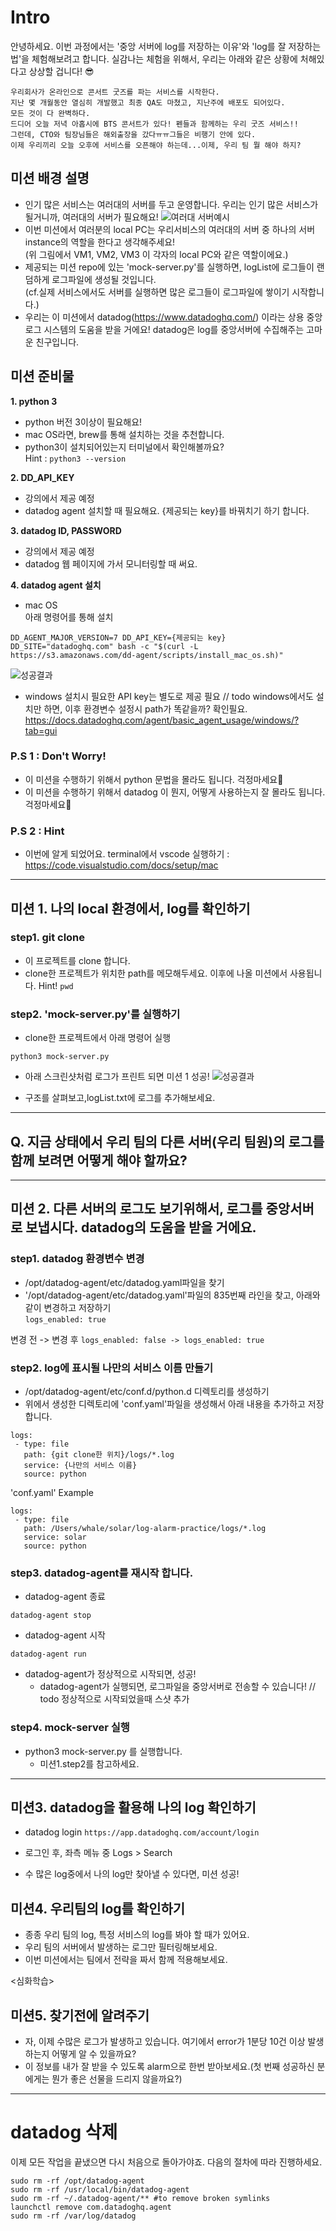 # Intro
안녕하세요. 
이번 과정에서는 '중앙 서버에 log를 저장하는 이유'와 'log를 잘 저장하는 법'을 체험해보려고 합니다. 실감나는 체험을 위해서, 우리는 아래와 같은 상황에 처해있다고 상상할 겁니다! 😎
```
우리회사가 온라인으로 콘서트 굿즈를 파는 서비스를 시작한다. 
지난 몇 개월동안 열심히 개발했고 최종 QA도 마쳤고, 지난주에 배포도 되어있다. 
모든 것이 다 완벽하다.
드디어 오늘 저녁 아홉시에 BTS 콘서트가 있다! 펜들과 함께하는 우리 굿즈 서비스!! 
그런데, CTO와 팀장님들은 해외출장을 갔다ㅠㅠ그들은 비행기 안에 있다.
이제 우리끼리 오늘 오후에 서비스를 오픈해야 하는데...이제, 우리 팀 뭘 해야 하지?
```

## 미션 배경 설명
- 인기 많은 서비스는 여러대의 서버를 두고 운영합니다. 우리는 인기 많은 서비스가 될거니까, 여러대의 서버가 필요해요!
![여러대 서버예시](https://docs.oracle.com/it/solutions/design-ha/img/public-lb.png)
- 이번 미션에서 여러분의 local PC는 우리서비스의 여러대의 서버 중 하나의 서버 instance의 역할을 한다고 생각해주세요!    
(위 그림에서 VM1, VM2, VM3 이 각자의 local PC와 같은 역할이에요.)
- 제공되는 미션 repo에 있는 'mock-server.py'를 실행하면, logList에 로그들이 랜덤하게 로그파일에 생성될 것입니다.    
(cf.실제 서비스에서도 서버를 실행하면 많은 로그들이 로그파일에 쌓이기 시작합니다.)
- 우리는 이 미션에서 datadog(https://www.datadoghq.com/) 이라는 상용 중앙 로그 시스템의 도움을 받을 거에요! datadog은 log를 중앙서버에 수집해주는 고마운 친구입니다. 

## 미션 준비물
**1. python 3**
- python 버전 3이상이 필요해요!
- mac OS라면, brew를 통해 설치하는 것을 추천합니다.
- python3이 설치되어있는지 터미널에서 확인해볼까요?     
Hint : `python3 --version` 

**2. DD_API_KEY**
- 강의에서 제공 예정
- datadog agent 설치할 때 필요해요. {제공되는 key}를 바꿔치기 하기 합니다.

**3. datadog ID, PASSWORD**
- 강의에서 제공 예정
- datadog 웹 페이지에 가서 모니터링할 때 써요.

**4. datadog agent 설치**
- mac OS  
아래 명령어를 통해 설치 
```
DD_AGENT_MAJOR_VERSION=7 DD_API_KEY={제공되는 key} DD_SITE="datadoghq.com" bash -c "$(curl -L https://s3.amazonaws.com/dd-agent/scripts/install_mac_os.sh)"
```
![성공결과](https://github.com/SunghyunLim/log-alarm-practice/blob/main/img/result.png)

- windows 
설치시 필요한 API key는 별도로 제공 필요
// todo windows에서도 설치만 하면, 이후 환경변수 설정시 path가 똑같을까? 확인필요.
https://docs.datadoghq.com/agent/basic_agent_usage/windows/?tab=gui

### P.S 1 : Don't Worry!
- 이 미션을 수행하기 위해서 python 문법을 몰라도 됩니다. 걱정마세요🥳
- 이 미션을 수행하기 위해서 datadog 이 뭔지, 어떻게 사용하는지 잘 몰라도 됩니다. 걱정마세요🥳

### P.S 2 : Hint
- 이번에 알게 되었어요. terminal에서 vscode 실행하기 : https://code.visualstudio.com/docs/setup/mac 

----------
## 미션 1. 나의 local 환경에서, log를 확인하기
### step1. git clone
- 이 프로젝트를 clone 합니다.
- clone한 프로젝트가 위치한 path를 메모해두세요. 이후에 나올 미션에서 사용됩니다.
Hint! `pwd`     

### step2. 'mock-server.py'를 실행하기
- clone한 프로젝트에서 아래 명령어 실행
```
python3 mock-server.py
```
- 아래 스크린샷처럼 로그가 프린트 되면 미션 1 성공!
![성공결과](https://github.com/SunghyunLim/log-alarm-practice/blob/main/img/mock-server.png)

- 구조를 살펴보고,logList.txt에 로그를 추가해보세요. 
----
## Q. 지금 상태에서 우리 팀의 다른 서버(우리 팀원)의 로그를 함께 보려면 어떻게 해야 할까요?
----
## 미션 2. 다른 서버의 로그도 보기위해서, 로그를 중앙서버로 보냅시다. datadog의 도움을 받을 거에요.

### step1. datadog 환경변수 변경
- /opt/datadog-agent/etc/datadog.yaml파일을 찾기
- '/opt/datadog-agent/etc/datadog.yaml'파일의 835번째 라인을 찾고, 아래와 같이 변경하고 저장하기       
 ``` logs_enabled: true ```  
 
변경 전 -> 변경 후
 ``` logs_enabled: false -> logs_enabled: true ```

### step2. log에 표시될 나만의 서비스 이름 만들기
- /opt/datadog-agent/etc/conf.d/python.d 디렉토리를 생성하기
- 위에서 생성한 디렉토리에 'conf.yaml'파일을 생성해서 아래 내용을 추가하고 저장합니다.
 ```
 logs:
  - type: file
    path: {git clone한 위치}/logs/*.log
    service: {나만의 서비스 이름}
    source: python
```

'conf.yaml' Example
```
logs:
 - type: file
   path: /Users/whale/solar/log-alarm-practice/logs/*.log
   service: solar
   source: python
```

### step3. datadog-agent를 재시작 합니다.
- datadog-agent 종료
```
datadog-agent stop
```

- datadog-agent 시작
```
datadog-agent run
```
- datadog-agent가 정상적으로 시작되면, 성공!
  - datadog-agent가 실행되면, 로그파일을 중앙서버로 전송할 수 있습니다!
// todo 정상적으로 시작되었을때 스샷 추가

### step4. mock-server 실행
- python3 mock-server.py 를 실행합니다.
  - 미션1.step2를 참고하세요.
----------
## 미션3. datadog을 활용해 나의 log 확인하기
- datadog login
`https://app.datadoghq.com/account/login`

- 로그인 후, 좌측 메뉴 중 Logs > Search

- 수 많은 log중에서 나의 log만 찾아낼 수 있다면, 미션 성공!

## 미션4. 우리팀의 log를 확인하기
- 종종 우리 팀의 log, 특정 서비스의 log를 봐야 할 때가 있어요. 
- 우리 팀의 서버에서 발생하는 로그만 필터링해보세요.
- 이번 미션에서는 팀에서 전략을 짜서 함께 적용해보세요.

<심화학습>
## 미션5. 찾기전에 알려주기
- 자, 이제 수많은 로그가 발생하고 있습니다. 여기에서 error가 1분당 10건 이상 발생하는지 어떻게 알 수 있을까요?
- 이 정보를 내가 잘 받을 수 있도록 alarm으로 한번 받아보세요.(첫 번째 성공하신 분에게는 뭔가 좋은 선물을 드리지 않을까요?)

----------
# datadog 삭제
이제 모든 작업을 끝냈으면 다시 처음으로 돌아가야죠.
다음의 절차에 따라 진행하세요.
```
sudo rm -rf /opt/datadog-agent
sudo rm -rf /usr/local/bin/datadog-agent
sudo rm -rf ~/.datadog-agent/** #to remove broken symlinks
launchctl remove com.datadoghq.agent
sudo rm -rf /var/log/datadog
```
